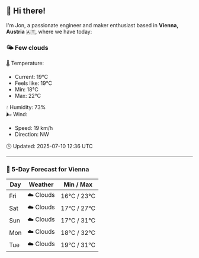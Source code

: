 ## 👋 Hi there!

I'm Jon, a passionate engineer and maker enthusiast based in **Vienna, Austria** 🇦🇹, where we have today:

### 🌤️ Few clouds 

🌡️ Temperature: 
* Current: 19°C
* Feels like: 19°C
* Min: 18°C 
* Max: 22°C  

💧 Humidity: 73%  
🌬️ Wind: 
* Speed: 19 km/h 
* Direction: NW  

🕒 Updated: 2025-07-10 12:36 UTC

---

### 📅 5-Day Forecast for Vienna

| Day | Weather | Min / Max |
|-----|---------|------------|
| Fri | ☁️ Clouds | 16°C / 23°C |
| Sat | ☁️ Clouds | 17°C / 27°C |
| Sun | ☁️ Clouds | 17°C / 31°C |
| Mon | ☁️ Clouds | 18°C / 32°C |
| Tue | ☁️ Clouds | 19°C / 31°C |
